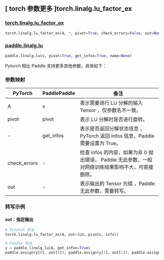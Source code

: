 ## [ torch 参数更多 ]torch.linalg.lu_factor_ex

### [torch.linalg.lu_factor_ex](https://pytorch.org/docs/stable/generated/torch.linalg.lu_factor_ex.html?highlight=lu_factor_ex#torch.linalg.lu_factor_ex)

```python
torch.linalg.lu_factor_ex(A, *, pivot=True, check_errors=False, out=None)
```

### [paddle.linalg.lu](https://www.paddlepaddle.org.cn/documentation/docs/zh/develop/api/paddle/linalg/lu_cn.html)

```python
paddle.linalg.lu(x, pivot=True, get_infos=True, name=None)
```

Pytorch 相比 Paddle 支持更多其他参数，具体如下：

### 参数映射

| PyTorch      | PaddlePaddle | 备注                                                                              |
| ------------ | ------------ | --------------------------------------------------------------------------------- |
| A            | x            | 表示需要进行 LU 分解的输入 Tensor ，仅参数名不一致。                              |
| pivot        | pivot        | 表示 LU 分解时是否进行旋转。                                                      |
| -            | get_infos    | 表示是否返回分解状态信息 ，PyTorch 返回 infos 信息，Paddle 需要设置为 True。          |
| check_errors | -            | 检查 infos 的内容，如果为非 0 抛出错误， Paddle 无此参数，一般对网络训练结果影响不大，可直接删除。 |
| out          | -            | 表示输出的 Tensor 元组 ，Paddle 无此参数，需要转写。                              |

### 转写示例

#### out：指定输出

```python
# Pytorch 写法
torch.linalg.lu_factor_ex(A, out=(LU, pivots, info))

# Paddle 写法
y = paddle.linalg.lu(A, get_infos=True)
paddle.assign(y[0], out[0]), paddle.assign(y[1], out[1]), paddle.assign(y[2], out[2])
```
